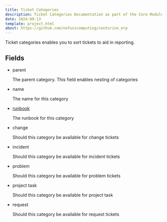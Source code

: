 ```yaml
---
title: Ticket Categories
description: Ticket Categories Documentation as part of the Core Module for Centurion ERP by No Fuss Computing
date: 2024-09-13
template: project.html
about: https://github.com/nofusscomputing/centurion_erp
---
```


Ticket categories enables you to sort tickets to aid in reporting.


## Fields

- parent

    The parent category. This field enables nesting of categories

- name

    The name for this category

- [runbook](../assistance/knowledge_base.md)

    The runbook for this category

- change

    Should this category be available for change tickets

- incident

    Should this category be available for incident tickets

- problem

    Should this category be available for problem tickets

- project task

    Should this category be available for project task

- request

    Should this category be available for request tickets
